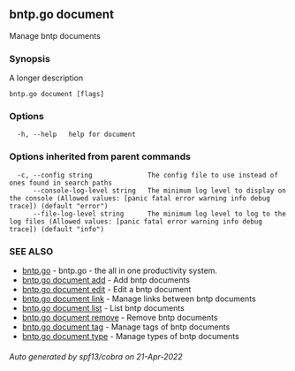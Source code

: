 ## bntp.go document

Manage bntp documents

### Synopsis

A longer description

```
bntp.go document [flags]
```

### Options

```
  -h, --help   help for document
```

### Options inherited from parent commands

```
  -c, --config string              The config file to use instead of ones found in search paths
      --console-log-level string   The minimum log level to display on the console (Allowed values: [panic fatal error warning info debug trace]) (default "error")
      --file-log-level string      The minimum log level to log to the log files (Allowed values: [panic fatal error warning info debug trace]) (default "info")
```

### SEE ALSO

* [bntp.go](bntp.go.md)	 - bntp.go - the all in one productivity system.
* [bntp.go document add](bntp.go_document_add.md)	 - Add bntp documents
* [bntp.go document edit](bntp.go_document_edit.md)	 - Edit a bntp document
* [bntp.go document link](bntp.go_document_link.md)	 - Manage links between bntp documents
* [bntp.go document list](bntp.go_document_list.md)	 - List bntp documents
* [bntp.go document remove](bntp.go_document_remove.md)	 - Remove bntp documents
* [bntp.go document tag](bntp.go_document_tag.md)	 - Manage tags of bntp documents
* [bntp.go document type](bntp.go_document_type.md)	 - Manage types of bntp documents

###### Auto generated by spf13/cobra on 21-Apr-2022
